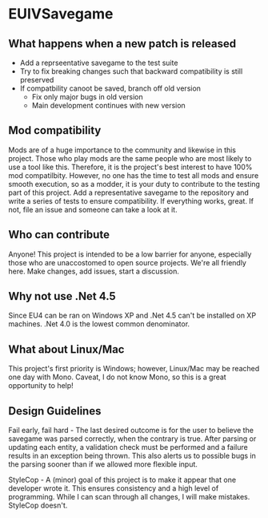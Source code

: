 # EUIVSavegame

## What happens when a new patch is released

- Add a reprseentative savegame to the test suite
- Try to fix breaking changes such that backward compatibility is still preserved
- If compatbility canoot be saved, branch off old version
  - Fix only major bugs in old version
  - Main development continues with new version

## Mod compatibility

Mods are of a huge importance to the community and likewise in this project.
Those who play mods are the same people who are most likely to use a tool like
this.  Therefore, it is the project's best interest to have 100% mod
compatilbity.  However, no one has the time to test all mods and ensure smooth
execution, so as a modder, it is your duty to contribute to the testing part of
this project.  Add a representative savegame to the repository and write a
series of tests to ensure compatibility.  If everything works, great.  If not,
file an issue and someone can take a look at it.

## Who can contribute

Anyone!  This project is intended to be a low barrier for anyone, especially
those who are unaccostomed to open source projects.  We're all friendly here.
Make changes, add issues, start a discussion.

## Why not use .Net 4.5

Since EU4 can be ran on Windows XP and .Net 4.5 can't be installed on XP
machines.  .Net 4.0 is the lowest common denominator.

## What about Linux/Mac

This project's first priority is Windows; however, Linux/Mac may be reached one
day with Mono.  Caveat, I do not know Mono, so this is a great opportunity to
help!

## Design Guidelines

Fail early, fail hard - The last desired outcome is for the user to believe the
savegame was parsed correctly, when the contrary is true.  After parsing or
updating each entity, a validation check must be performed and a failure results
in an exception being thrown.  This also alerts us to possible bugs in the
parsing sooner than if we allowed more flexible input.

StyleCop - A (minor) goal of this project is to make it appear that one
developer wrote it.  This ensures consistency and a high level of programming.
While I can scan through all changes, I will make mistakes.  StyleCop doesn't.
